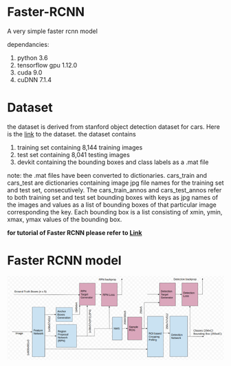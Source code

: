 # Faster-RCNN
A very simple faster rcnn model

dependancies:
1) python 3.6
2) tensorflow gpu 1.12.0
3) cuda 9.0
4) cuDNN 7.1.4

# Dataset
the dataset is derived from stanford object detection dataset for cars. Here is the [link](http://ai.stanford.edu/~jkrause/cars/car_dataset.html) to the dataset.
the dataset contains
1) training set containing 8,144 training images
2) test set containing 8,041 testing images
3) devkit containing the bounding boxes and class labels as a .mat file

note: the .mat files have been converted to dictionaries. cars_train and cars_test are dictionaries containing image jpg file names for the training set and test set, consecutively. The cars_train_annos and cars_test_annos refer to both training set and test set bounding boxes with keys as jpg names of the images and values as a list of bounding boxes of that particular image corresponding the key. Each bounding box is a list consisting of xmin, ymin, xmax, ymax values of the bounding box.

**for tutorial of Faster RCNN please refer to [Link](https://medium.com/@parsa_h_m/faster-rcnn-a-survey-f32380cdd7ed)**

# Faster RCNN model
![Image](https://github.com/Parsa33033/Faster-RCNN/blob/master/FasterRCNN-Model.png)
